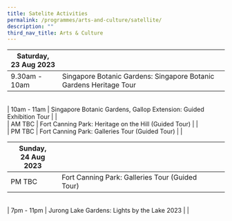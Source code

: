 ```yaml
---
title: Satelite Activities
permalink: /programmes/arts-and-culture/satellite/
description: ""
third_nav_title: Arts & Culture
---
```




| Saturday, <br> 23 Aug 2023  | | |
| -------- | -------- | -------- |
| 9.30am - 10am | Singapore Botanic Gardens: Singapore Botanic Gardens Heritage Tour | |
<br>
| 10am - 11am | Singapore Botanic Gardens, Gallop Extension: Guided Exhibition Tour |  |
<br>
| AM TBC | Fort Canning Park: Heritage on the Hill (Guided Tour) |   |
<br>
| PM TBC | Fort Canning Park: Galleries Tour (Guided Tour) | |
<br>



| Sunday, <br> 24 Aug 2023  | | |
| -------- | -------- | -------- |
| PM TBC | Fort Canning Park: Galleries Tour (Guided Tour) | |
<br>
| 7pm - 11pm | Jurong Lake Gardens: Lights by the Lake 2023 |  |
<br>
